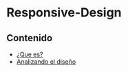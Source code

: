 # Responsive-Design






## Contenido 

- [¿Que es?](https://github.com/ReinaldoBustamante/Responsive-Design/tree/main/Indice/1)
- [Analizando el diseño](https://github.com/ReinaldoBustamante/Responsive-Design/tree/main/Indice/2)